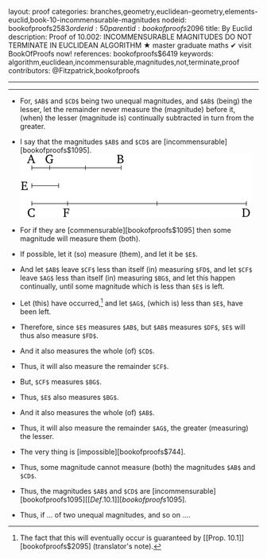 layout: proof
categories: branches,geometry,euclidean-geometry,elements-euclid,book-10-incommensurable-magnitudes
nodeid: bookofproofs$2583
orderid: 50
parentid: bookofproofs$2096
title: By Euclid
description:  Proof of 10.002: INCOMMENSURABLE MAGNITUDES DO NOT TERMINATE IN EUCLIDEAN ALGORITHM &#9733; master graduate maths &#10004; visit BookOfProofs now!
references: bookofproofs$6419
keywords: algorithm,euclidean,incommensurable,magnitudes,not,terminate,proof
contributors: @Fitzpatrick,bookofproofs

---


---



* For, `$AB$` and `$CD$` being two unequal magnitudes, and `$AB$` (being) the lesser, let the remainder never measure the (magnitude) before it, (when) the lesser (magnitude is) continually subtracted in turn from the greater.
* I say that the magnitudes `$AB$` and `$CD$` are [incommensurable][bookofproofs$1095].
![fig002e](https://github.com/bookofproofs/bookofproofs.github.io/blob/main/_sources/_assets/images/euclid/Book10/fig002e.png?raw=true)

* For if they are [commensurable][bookofproofs$1095] then some magnitude will measure them (both).
* If possible, let it (so) measure (them), and let it be `$E$`.
* And let `$AB$` leave `$CF$` less than itself (in) measuring `$FD$`, and let `$CF$` leave `$AG$` less than itself (in) measuring `$BG$`, and let this happen continually, until some magnitude which is less than `$E$` is left.
* Let (this) have occurred,[^1] and let `$AG$`, (which is) less than `$E$`, have been left.
* Therefore, since `$E$` measures `$AB$`, but `$AB$` measures `$DF$`, `$E$` will thus also measure `$FD$`.
* And it also measures the whole (of) `$CD$`.
* Thus, it will also measure the remainder `$CF$`.
* But, `$CF$` measures `$BG$`.
* Thus, `$E$` also measures `$BG$`.
* And it also measures the whole (of) `$AB$`.
* Thus, it will also measure the remainder `$AG$`, the greater (measuring) the lesser.
* The very thing is [impossible][bookofproofs$744].
* Thus, some magnitude cannot measure (both) the magnitudes `$AB$` and `$CD$`.
* Thus, the magnitudes `$AB$` and `$CD$` are [incommensurable][bookofproofs$1095] [ [Def. 10.1] ][bookofproofs$1095].
* Thus, if ... of two unequal magnitudes, and so on ....

[^1]: The fact that this will eventually occur is guaranteed by [[Prop. 10.1]][bookofproofs$2095] (translator's note).
